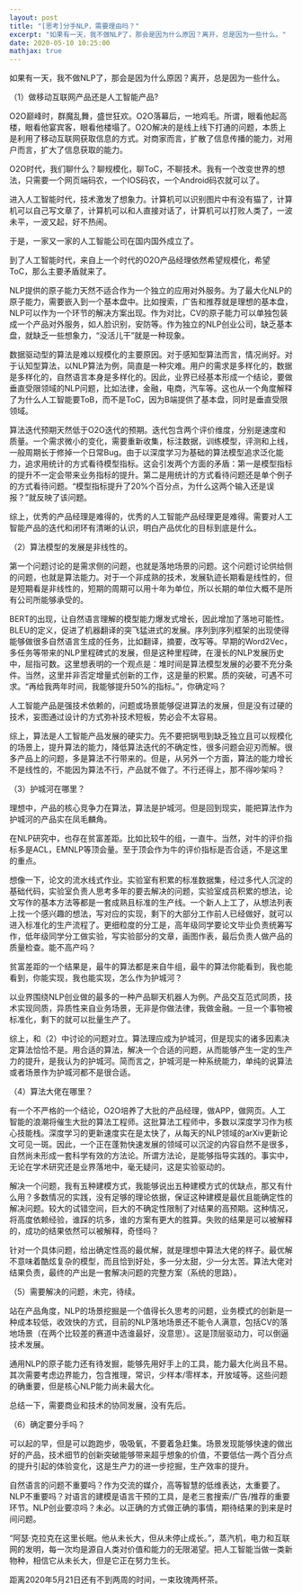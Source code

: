 ```yaml
---
layout: post
title: "[思考]分手NLP，需要理由吗？"
excerpt: "如果有一天，我不做NLP了，那会是因为什么原因？离开，总是因为一些什么。"
date: 2020-05-10 10:25:00
mathjax: true
---
```


如果有一天，我不做NLP了，那会是因为什么原因？离开，总是因为一些什么。

（1）做移动互联网产品还是人工智能产品?

O2O巅峰时，群魔乱舞，盛世狂欢。O2O落幕后，一地鸡毛。所谓，眼看他起高楼，眼看他宴宾客，眼看他楼塌了。O2O解决的是线上线下打通的问题，本质上是利用了移动互联网获取信息的方式。对商家而言，扩散了信息传播的能力，对用户而言，扩大了信息获取的能力。

O2O时代，我们聊什么？聊规模化，聊ToC，不聊技术。我有一个改变世界的想法，只需要一个网页端码农，一个IOS码农，一个Android码农就可以了。
       
进入人工智能时代，技术激发了想象力。计算机可以识别图片中有没有猫了，计算机可以自己写文章了，计算机可以和人直接对话了，计算机可以打败人类了，一波未平，一波又起，好不热闹。
        
于是，一家又一家的人工智能公司在国内国外成立了。
        
到了人工智能时代，来自上一个时代的O2O产品经理依然希望规模化，希望ToC，那么主要矛盾就来了。
        
NLP提供的原子能力天然不适合作为一个独立的应用对外服务。为了最大化NLP的原子能力，需要嵌入到一个基本盘中。比如搜索，广告和推荐就是理想的基本盘，NLP可以作为一个环节的解决方案出现。作为对比，CV的原子能力可以单独包装成一个产品对外服务，如人脸识别，安防等。作为独立的NLP创业公司，缺乏基本盘，就缺乏一些想象力，“没活儿干”就是一种现象。

数据驱动型的算法是难以规模化的主要原因。对于感知型算法而言，情况尚好。对于认知型算法，以NLP算法为例，简直是一种灾难。用户的需求是多样化的，数据是多样化的，自然语言本身是多样化的。因此，业界已经基本形成一个结论，要做垂直受限领域的NLP问题，比如法律，金融，电商，汽车等。这也从一个角度解释了为什么人工智能要ToB，而不是ToC，因为B端提供了基本盘，同时是垂直受限领域。

算法迭代预期天然低于O2O迭代的预期。迭代包含两个评价维度，分别是速度和质量。一个需求微小的变化，需要重新收集，标注数据，训练模型，评测和上线，一般周期长于修掉一个日常Bug。由于以深度学习为基础的算法模型追求泛化能力，追求用统计的方式看待模型指标。这会引发两个方面的矛盾：第一是模型指标的提升不一定会带来业务指标的提升。第二是用统计的方式看待问题还是单个例子的方式看待问题。“模型指标提升了20%个百分点，为什么这两个输入还是误报？”就反映了该问题。

综上，优秀的产品经理是难得的，优秀的人工智能产品经理更是难得。需要对人工智能产品的迭代和闭环有清晰的认识，明白产品优化的目标到底是什么。

（2）算法模型的发展是非线性的。
        
第一个问题讨论的是需求侧的问题，也就是落地场景的问题。这个问题讨论供给侧的问题，也就是算法能力。对于一个非成熟的技术，发展轨迹长期看是线性的，但是短期看是非线性的，短期的周期可以用十年为单位，所以长期的单位大概不是所有公司所能够承受的。

BERT的出现，让自然语言理解的模型能力爆发式增长，因此增加了落地可能性。BLEU的定义，促进了机器翻译的突飞猛进式的发展。序列到序列框架的出现使得能够做很多自然语言生成的任务，比如翻译，摘要，改写等。早期的Word2Vec，多任务等带来的NLP里程碑式的发展，但是这种里程碑，在漫长的NLP发展历史中，屈指可数。这里想表明的一个观点是：堆时间是算法模型发展的必要不充分条件。当然，这里并非否定增量式创新的工作，这是量的积累。质的突破，可遇不可求。“再给我两年时间，我能够提升50%的指标。”，你确定吗？
        
人工智能产品是强技术依赖的，问题或场景能够促进算法的发展，但是没有过硬的技术，妄图通过设计的方式弥补技术短板，势必会不太容易。

综上，算法是人工智能产品发展的硬实力。先不要把锅甩到缺乏独立且可以规模化的场景上，提升算法的能力，降低算法迭代的不确定性，很多问题会迎刃而解。很多产品上的问题，多是算法不行带来的。但是，从另外一个方面，算法的能力增长不是线性的，不能因为算法不行，产品就不做了。不行还得上，那不得吵架吗？

（3）护城河在哪里？

理想中，产品的核心竞争力在算法，算法是护城河。但是回到现实，能把算法作为护城河的产品实在凤毛麟角。
       
在NLP研究中，也存在贫富差距。比如比较牛的组，一直牛。当然，对牛的评价指标多是ACL，EMNLP等顶会量。至于顶会作为牛的评价指标是否合适，不是这里的重点。
        
想像一下，论文的流水线式作业。实验室有积累的标准数据集，经过多代人沉淀的基础代码，实验室负责人思考多年的要去解决的问题，实验室成员积累的想法，论文写作的基本方法等都是一套成熟且标准的生产线。一个新人上工了，从想法列表上找一个感兴趣的想法，写对应的实现，剩下的大部分工作前人已经做好，就可以进入标准化的生产流程了。更细粒度的分工是，高年级同学要论文毕业负责统筹写作，低年级同学分工做实验，写实验部分的文章，画图作表，最后负责人做产品的质量检查。能不高产吗？
        
贫富差距的一个结果是，最牛的算法都是来自牛组，最牛的算法你能看到，我也能看到，你能实现，我也能实现，怎么作为护城河？

以业界围绕NLP创业做的最多的一种产品聊天机器人为例。产品交互范式同质，技术实现同质，异质性来自业务场景，无非是你做法律，我做金融。一旦一个事物被标准化，剩下的就可以批量生产了。
        
综上，和（2）中讨论的问题对立。算法理应成为护城河，但是现实的诸多因素决定算法恰恰不是。用合适的算法，解决一个合适的问题，从而能够产生一定的生产力的提升，是我认为的护城河。简而言之，护城河是一种系统能力，单纯的说算法或者场景作为护城河都不是很合适。

（4）算法大佬在哪里？
        
有一个不严格的一个结论，O2O培养了大批的产品经理，做APP，做网页。人工智能的浪潮将催生大批的算法工程师。这批算法工程师中，多数以深度学习作为核心技能栈。深度学习的更新速度实在是太快了，从每天的NLP领域的arXiv更新论文可见一斑。因此，一个正在蓬勃快速发展的领域可以沉淀的内容自然不是很多，自然尚未形成一套科学有效的方法论。所谓方法论，是能够指导实践的。事实中，无论在学术研究还是业界落地中，毫无疑问，这是实验驱动的。

解决一个问题，我有五种建模方式，我能够说出五种建模方式的优缺点，那又有什么用？多数情况的实践，没有足够的理论依据，保证这种建模是最优且能确定性的解决问题。较大的试错空间，巨大的不确定性限制了对结果的高预期。这种情况，将高度依赖经验，谁踩的坑多，谁的方案有更大的胜算。失败的结果是可以被解释的，成功的结果依然可以被解释，奇怪吗？

针对一个具体问题，给出确定性高的最优解，就是理想中算法大佬的样子。最优解不意味着酷炫复杂的模型，而且恰到好处，多一分太甜，少一分太苦。算法大佬对结果负责，最终的产出是一套解决问题的完整方案（系统的思路）。

（5）需要解决的问题，未完，待续。
        
站在产品角度，NLP的场景挖掘是一个值得长久思考的问题，业务模式的创新是一种成本较低，收效快的方式，目前的NLP落地场景还不能令人满意，包括CV的落地场景（在两个比较差的赛道中选谁最好，没意思）。这是顶层驱动力，可以倒逼技术发展。

通用NLP的原子能力还有待发掘，能够先用好手上的工具，能力最大化尚且不易。其次需要考虑边界能力，包含推理，常识，少样本/零样本，开放域等。这些问题的确重要，但是核心NLP能力尚未最大化。
       
总结一下，需要商业和技术的协同发展，没有先后。

（6）确定要分手吗？
   
可以起的早，但是可以跑跑步，吸吸氧，不要着急赶集。场景发现能够快速的做出好的产品，技术细节的创新突破能够带来超乎想象的价值，不要低估一两个百分点的提升引起的体验变化，这是生产力的进一步挖掘，生产效率的提升。

自然语言的问题不重要吗？作为交流的媒介，高等智慧的低维表达，太重要了。NLP不重要吗？对语言的建模是语言干预的工具，是老三套搜索/广告/推荐的重要环节。NLP创业要凉吗？未必。以正确的方式做正确的事情，期待结果的到来是时间问题。

 “阿瑟·克拉克在这里长眠。他从未长大，但从未停止成长。”，蒸汽机，电力和互联网的发明，每一次均是源自人类对价值和能力的无限渴望。把人工智能当做一类新物种，相信它从未长大，但是它正在努力生长。
 
 距离2020年5月21日还有不到两周的时间，一束玫瑰两杯茶。